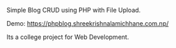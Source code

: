 Simple Blog CRUD using PHP with File Upload.

Demo: https://phpblog.shreekrishnalamichhane.com.np/

Its a college project for Web Development.
